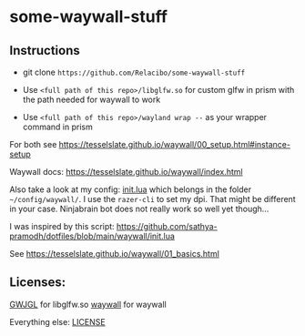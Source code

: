 # some-waywall-stuff
## Instructions
- git clone `https://github.com/Relacibo/some-waywall-stuff`

- Use `<full path of this repo>/libglfw.so` for custom glfw in prism with the path needed for waywall to work
- Use `<full path of this repo>/wayland wrap --` as your wrapper command in prism

For both see https://tesselslate.github.io/waywall/00_setup.html#instance-setup

Waywall docs: https://tesselslate.github.io/waywall/index.html

Also take a look at my config: [init.lua](init.lua) which belongs in the folder `~/config/waywall/`. I use the `razer-cli` to set my dpi. That might be different in your case. Ninjabrain bot does not really work so well yet though...

I was inspired by this script: https://github.com/sathya-pramodh/dotfiles/blob/main/waywall/init.lua

See https://tesselslate.github.io/waywall/01_basics.html

## Licenses:
[GWJGL](LWJGL-LICENSE.md) for libglfw.so
[waywall](waywall-LICENSE) for waywall

Everything else: [LICENSE](LICENSE)
